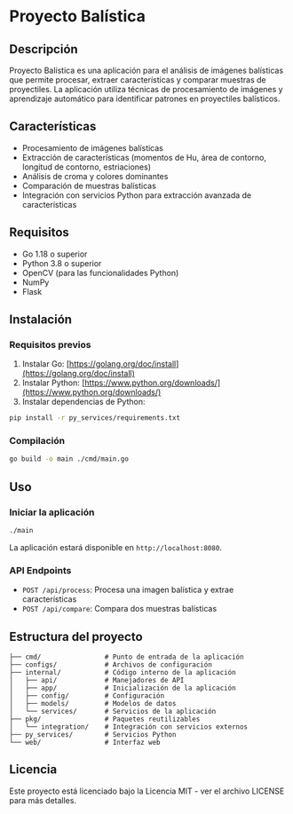 # Proyecto Balística

## Descripción

Proyecto Balística es una aplicación para el análisis de imágenes balísticas que permite procesar, extraer características y comparar muestras de proyectiles. La aplicación utiliza técnicas de procesamiento de imágenes y aprendizaje automático para identificar patrones en proyectiles balísticos.

## Características

- Procesamiento de imágenes balísticas
- Extracción de características (momentos de Hu, área de contorno, longitud de contorno, estriaciones)
- Análisis de croma y colores dominantes
- Comparación de muestras balísticas
- Integración con servicios Python para extracción avanzada de características

## Requisitos

- Go 1.18 o superior
- Python 3.8 o superior
- OpenCV (para las funcionalidades Python)
- NumPy
- Flask

## Instalación

### Requisitos previos

1. Instalar Go: [https://golang.org/doc/install](https://golang.org/doc/install)
2. Instalar Python: [https://www.python.org/downloads/](https://www.python.org/downloads/)
3. Instalar dependencias de Python:

```bash
pip install -r py_services/requirements.txt
```

### Compilación

```bash
go build -o main ./cmd/main.go
```

## Uso

### Iniciar la aplicación

```bash
./main
```

La aplicación estará disponible en `http://localhost:8080`.

### API Endpoints

- `POST /api/process`: Procesa una imagen balística y extrae características
- `POST /api/compare`: Compara dos muestras balísticas

## Estructura del proyecto

```
├── cmd/                # Punto de entrada de la aplicación
├── configs/            # Archivos de configuración
├── internal/           # Código interno de la aplicación
│   ├── api/            # Manejadores de API
│   ├── app/            # Inicialización de la aplicación
│   ├── config/         # Configuración
│   ├── models/         # Modelos de datos
│   └── services/       # Servicios de la aplicación
├── pkg/                # Paquetes reutilizables
│   └── integration/    # Integración con servicios externos
├── py_services/        # Servicios Python
└── web/                # Interfaz web
```

## Licencia

Este proyecto está licenciado bajo la Licencia MIT - ver el archivo LICENSE para más detalles.